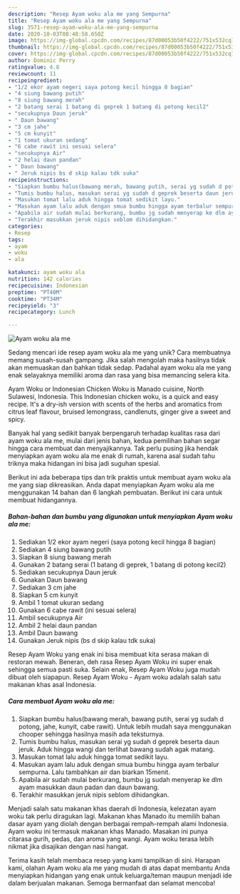 ```yaml
---
description: "Resep Ayam woku ala me yang Sempurna"
title: "Resep Ayam woku ala me yang Sempurna"
slug: 3571-resep-ayam-woku-ala-me-yang-sempurna
date: 2020-10-03T08:48:58.650Z
image: https://img-global.cpcdn.com/recipes/87d00053b50f4222/751x532cq70/ayam-woku-ala-me-foto-resep-utama.jpg
thumbnail: https://img-global.cpcdn.com/recipes/87d00053b50f4222/751x532cq70/ayam-woku-ala-me-foto-resep-utama.jpg
cover: https://img-global.cpcdn.com/recipes/87d00053b50f4222/751x532cq70/ayam-woku-ala-me-foto-resep-utama.jpg
author: Dominic Perry
ratingvalue: 4.8
reviewcount: 11
recipeingredient:
- "1/2 ekor ayam negeri saya potong kecil hingga 8 bagian"
- "4 siung bawang putih"
- "8 siung bawang merah"
- "2 batang serai 1 batang di geprek 1 batang di potong kecil2"
- "secukupnya Daun jeruk"
- " Daun bawang"
- "3 cm jahe"
- "5 cm kunyit"
- "1 tomat ukuran sedang"
- "6 cabe rawit ini sesuai selera"
- "secukupnya Air"
- "2 helai daun pandan"
- " Daun bawang"
- " Jeruk nipis bs d skip kalau tdk suka"
recipeinstructions:
- "Siapkan bumbu halus(bawang merah, bawang putih, serai yg sudah d potong, jahe, kunyit, cabe rawit). Untuk lebih mudah saya menggunakan chooper sehingga hasilnya masih ada teksturnya."
- "Tumis bumbu halus, masukan serai yg sudah d geprek beserta daun jeruk. Aduk hingga wangi dan terlihat bawang sudah agak matang."
- "Masukan tomat lalu aduk hingga tomat sedikit layu."
- "Masukan ayam lalu aduk dengan smua bumbu hingga ayam terbalur sempurna. Lalu tambahkan air dan biarkan 15menit."
- "Apabila air sudah mulai berkurang, bumbu jg sudah menyerap ke dlm ayam masukkan daun padan dan daun bawang."
- "Terakhir masukkan jeruk nipis seblom dihidangkan."
categories:
- Resep
tags:
- ayam
- woku
- ala

katakunci: ayam woku ala 
nutrition: 142 calories
recipecuisine: Indonesian
preptime: "PT40M"
cooktime: "PT34M"
recipeyield: "3"
recipecategory: Lunch

---
```



![Ayam woku ala me](https://img-global.cpcdn.com/recipes/87d00053b50f4222/751x532cq70/ayam-woku-ala-me-foto-resep-utama.jpg)

Sedang mencari ide resep ayam woku ala me yang unik? Cara membuatnya memang susah-susah gampang. Jika salah mengolah maka hasilnya tidak akan memuaskan dan bahkan tidak sedap. Padahal ayam woku ala me yang enak selayaknya memiliki aroma dan rasa yang bisa memancing selera kita.

Ayam Woku or Indonesian Chicken Woku is Manado cuisine, North Sulawesi, Indonesia. This Indonesian chicken woku, is a quick and easy recipe. It&#39;s a dry-ish version with scents of the herbs and aromatics from citrus leaf flavour, bruised lemongrass, candlenuts, ginger give a sweet and spicy.

Banyak hal yang sedikit banyak berpengaruh terhadap kualitas rasa dari ayam woku ala me, mulai dari jenis bahan, kedua pemilihan bahan segar hingga cara membuat dan menyajikannya. Tak perlu pusing jika hendak menyiapkan ayam woku ala me enak di rumah, karena asal sudah tahu triknya maka hidangan ini bisa jadi suguhan spesial.


Berikut ini ada beberapa tips dan trik praktis untuk membuat ayam woku ala me yang siap dikreasikan. Anda dapat menyiapkan Ayam woku ala me menggunakan 14 bahan dan 6 langkah pembuatan. Berikut ini cara untuk membuat hidangannya.

<!--inarticleads1-->

##### Bahan-bahan dan bumbu yang digunakan untuk menyiapkan Ayam woku ala me:

1. Sediakan 1/2 ekor ayam negeri (saya potong kecil hingga 8 bagian)
1. Sediakan 4 siung bawang putih
1. Siapkan 8 siung bawang merah
1. Gunakan 2 batang serai (1 batang di geprek, 1 batang di potong kecil2)
1. Sediakan secukupnya Daun jeruk
1. Gunakan  Daun bawang
1. Sediakan 3 cm jahe
1. Siapkan 5 cm kunyit
1. Ambil 1 tomat ukuran sedang
1. Gunakan 6 cabe rawit (ini sesuai selera)
1. Ambil secukupnya Air
1. Ambil 2 helai daun pandan
1. Ambil  Daun bawang
1. Gunakan  Jeruk nipis (bs d skip kalau tdk suka)


Resep Ayam Woku yang enak ini bisa membuat kita serasa makan di restoran mewah. Beneran, deh rasa Resep Ayam Woku ini super enak sehingga semua pasti suka. Selain enak, Resep Ayam Woku juga mudah dibuat oleh siapapun. Resep Ayam Woku - Ayam woku adalah salah satu makanan khas asal Indonesia. 

<!--inarticleads2-->

##### Cara membuat Ayam woku ala me:

1. Siapkan bumbu halus(bawang merah, bawang putih, serai yg sudah d potong, jahe, kunyit, cabe rawit). Untuk lebih mudah saya menggunakan chooper sehingga hasilnya masih ada teksturnya.
1. Tumis bumbu halus, masukan serai yg sudah d geprek beserta daun jeruk. Aduk hingga wangi dan terlihat bawang sudah agak matang.
1. Masukan tomat lalu aduk hingga tomat sedikit layu.
1. Masukan ayam lalu aduk dengan smua bumbu hingga ayam terbalur sempurna. Lalu tambahkan air dan biarkan 15menit.
1. Apabila air sudah mulai berkurang, bumbu jg sudah menyerap ke dlm ayam masukkan daun padan dan daun bawang.
1. Terakhir masukkan jeruk nipis seblom dihidangkan.


Menjadi salah satu makanan khas daerah di Indonesia, kelezatan ayam woku tak perlu diragukan lagi. Makanan khas Manado itu memilih bahan dasar ayam yang diolah dengan berbagai rempah-rempah alami Indonesia. Ayam woku ini termasuk makanan khas Manado. Masakan ini punya citarasa gurih, pedas, dan aroma yang wangi. Ayam woku terasa lebih nikmat jika disajikan dengan nasi hangat. 

Terima kasih telah membaca resep yang kami tampilkan di sini. Harapan kami, olahan Ayam woku ala me yang mudah di atas dapat membantu Anda menyiapkan hidangan yang enak untuk keluarga/teman maupun menjadi ide dalam berjualan makanan. Semoga bermanfaat dan selamat mencoba!
